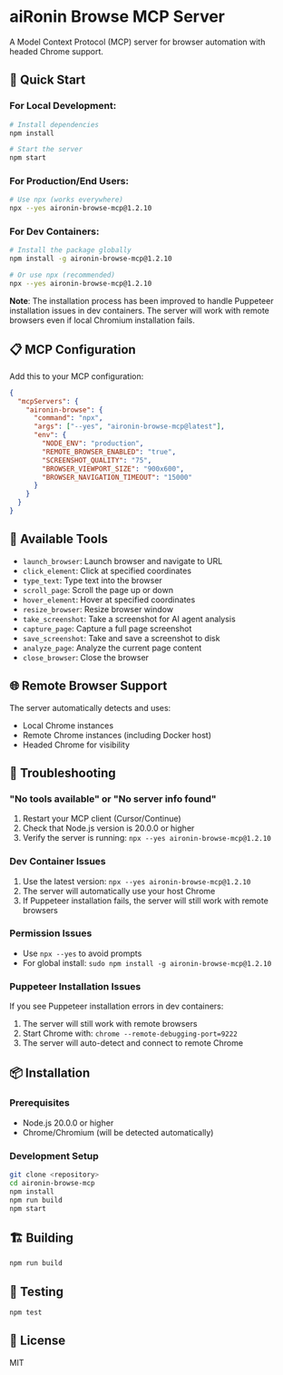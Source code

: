 # aiRonin Browse MCP Server

A Model Context Protocol (MCP) server for browser automation with headed Chrome support.

## 🚀 Quick Start

### For Local Development:

```bash
# Install dependencies
npm install

# Start the server
npm start
```

### For Production/End Users:

```bash
# Use npx (works everywhere)
npx --yes aironin-browse-mcp@1.2.10
```

### For Dev Containers:

```bash
# Install the package globally
npm install -g aironin-browse-mcp@1.2.10

# Or use npx (recommended)
npx --yes aironin-browse-mcp@1.2.10
```

**Note**: The installation process has been improved to handle Puppeteer installation issues in dev containers. The server will work with remote browsers even if local Chromium installation fails.

## 📋 MCP Configuration

Add this to your MCP configuration:

```json
{
  "mcpServers": {
    "aironin-browse": {
      "command": "npx",
      "args": ["--yes", "aironin-browse-mcp@latest"],
      "env": {
        "NODE_ENV": "production",
        "REMOTE_BROWSER_ENABLED": "true",
        "SCREENSHOT_QUALITY": "75",
        "BROWSER_VIEWPORT_SIZE": "900x600",
        "BROWSER_NAVIGATION_TIMEOUT": "15000"
      }
    }
  }
}
```

## 🔧 Available Tools

- `launch_browser`: Launch browser and navigate to URL
- `click_element`: Click at specified coordinates
- `type_text`: Type text into the browser
- `scroll_page`: Scroll the page up or down
- `hover_element`: Hover at specified coordinates
- `resize_browser`: Resize browser window
- `take_screenshot`: Take a screenshot for AI agent analysis
- `capture_page`: Capture a full page screenshot
- `save_screenshot`: Take and save a screenshot to disk
- `analyze_page`: Analyze the current page content
- `close_browser`: Close the browser

## 🌐 Remote Browser Support

The server automatically detects and uses:

- Local Chrome instances
- Remote Chrome instances (including Docker host)
- Headed Chrome for visibility

## 🔧 Troubleshooting

### "No tools available" or "No server info found"

1. Restart your MCP client (Cursor/Continue)
2. Check that Node.js version is 20.0.0 or higher
3. Verify the server is running: `npx --yes aironin-browse-mcp@1.2.10`

### Dev Container Issues

1. Use the latest version: `npx --yes aironin-browse-mcp@1.2.10`
2. The server will automatically use your host Chrome
3. If Puppeteer installation fails, the server will still work with remote browsers

### Permission Issues

- Use `npx --yes` to avoid prompts
- For global install: `sudo npm install -g aironin-browse-mcp@1.2.10`

### Puppeteer Installation Issues

If you see Puppeteer installation errors in dev containers:

1. The server will still work with remote browsers
2. Start Chrome with: `chrome --remote-debugging-port=9222`
3. The server will auto-detect and connect to remote Chrome

## 📦 Installation

### Prerequisites

- Node.js 20.0.0 or higher
- Chrome/Chromium (will be detected automatically)

### Development Setup

```bash
git clone <repository>
cd aironin-browse-mcp
npm install
npm run build
npm start
```

## 🏗️ Building

```bash
npm run build
```

## 🧪 Testing

```bash
npm test
```

## 📄 License

MIT
